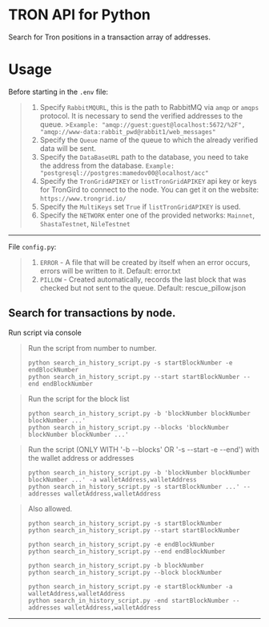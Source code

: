 TRON API for Python
===================

Search for Tron positions in a transaction array of addresses.

Usage
=====

Before starting in the `.env` file:

>1. Specify `RabbitMQURL`, this is the path to RabbitMQ via `amqp` or `amqps` protocol. It is necessary to send the verified addresses to the queue.
    >`Example: "amqp://guest:guest@localhost:5672/%2F", "amqp://www-data:rabbit_pwd@rabbit1/web_messages"`
>2. Specify the `Queue` name of the queue to which the already verified data will be sent.
>3. Specify the `DataBaseURL` path to the database, you need to take the address from the database. `Example: "postgresql://postgres:mamedov00@localhost/acc"`
>4. Specify the `TronGridAPIKEY` or `listTronGridAPIKEY` api key or keys for TronGird to connect to the node. You can get it on the website: `https://www.trongrid.io/`
>5. Specify the `MultiKeys` set `True` if `listTronGridAPIKEY` is used.
>6. Specify the `NETWORK` enter one of the provided networks: `Mainnet`, `ShastaTestnet`, `NileTestnet`

------------
File `config.py`:
>1. `ERROR` - A file that will be created by itself when an error occurs, errors will be written to it. Default: error.txt
>2. `PILLOW` - Created automatically, records the last block that was checked but not sent to the queue. Default: rescue_pillow.json

Search for transactions by node.
--------------
Run script via console

> Run the script from number to number.
>```shell
> python search_in_history_script.py -s startBlockNumber -e endBlockNumber
> python search_in_history_script.py --start startBlockNumber --end endBlockNumber

> Run the script for the block list 
> ```shell
> python search_in_history_script.py -b 'blockNumber blockNumber blockNumber ...'
> python search_in_history_script.py --blocks 'blockNumber blockNumber blockNumber ...'

> Run the script (ONLY WITH '-b --blocks' OR '-s --start -e --end') with the wallet address or addresses
> ```shell
> python search_in_history_script.py -b 'blockNumber blockNumber blockNumber ...' -a walletAddress,walletAddress
> python search_in_history_script.py -s startBlockNumber ...' --addresses walletAddress,walletAddress


> Also allowed.
> ```shell
> python search_in_history_script.py -s startBlockNumber
> python search_in_history_script.py --start startBlockNumber
> 
> python search_in_history_script.py -e endBlockNumber
> python search_in_history_script.py --end endBlockNumber
>
> python search_in_history_script.py -b blockNumber
> python search_in_history_script.py --block blockNumber
> 
> python search_in_history_script.py -e startBlockNumber -a walletAddress,walletAddress
> python search_in_history_script.py -end startBlockNumber --addresses walletAddress,walletAddress

------------------